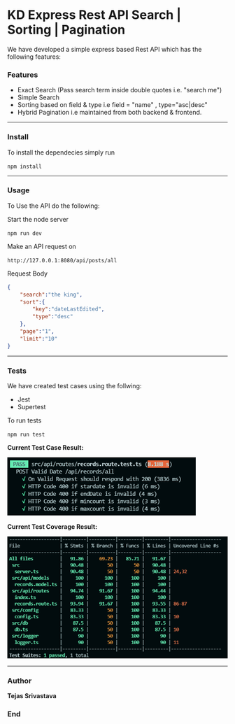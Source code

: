 # KD Express Rest API Search | Sorting | Pagination

We have developed a simple express based Rest API which has the following features:

### Features
- Exact Search (Pass search term inside double quotes i.e. "search me")
- Simple Search
- Sorting based on field & type i.e  field = "name" , type="asc|desc"
- Hybrid Pagination i.e maintained from both backend & frontend.

------------


### Install
To install the dependecies simply run

`npm install `

------------


### Usage
To Use the API do the following:

Start the node server

`npm run dev`

Make an API request on 

`http://127.0.0.1:8080/api/posts/all`

Request Body

```json
{
    "search":"the king",
    "sort":{
        "key":"dateLastEdited",
        "type":"desc"
    },
    "page":"1",
    "limit":"10"
}
```

------------



### Tests

We have created test cases using the follwing:

- Jest
- Supertest

To run tests

`npm run test`


**Current Test Case Result:**


[![](https://github.com/tejassrivastava/getir_microservice/blob/master/TestResult.png)](https://github.com/tejassrivastava/getir_microservice/blob/master/TestResult.png)

**Current Test Coverage Result:**

[![](https://github.com/tejassrivastava/getir_microservice/blob/master/TestCoverage.png)](https://github.com/tejassrivastava/getir_microservice/blob/master/TestCoverage.png)


------------


### Author
**Tejas Srivastava**

### End

